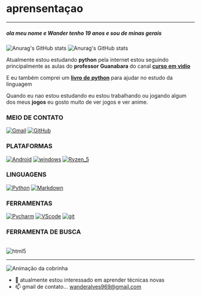 # aprensentaçao
---
##### ola meu nome e **Wander** tenho 19 anos e sou de minas gerais 
![Anurag's GitHub stats](https://github-readme-stats.vercel.app/api?username=01-W4nd3r&show_icons=true&theme=tokyonight)
![Anurag's GitHub stats](https://github-readme-stats.vercel.app/api/top-langs/?username=01-W4nd3r&layout=compact&theme=tokyonight)

Atualmente estou estudando **python** pela internet estou seguindo principalmente as aulas do __professor__ **Guanabara** 
do canal [__curso__ **em** __vidio__](https://youtube.com/c/CursoemV%C3%ADdeo)

E eu também comprei um [__livro__ **de** __python__](https://www.amazon.com.br/Introdu%C3%A7%C3%A3o-Programa%C3%A7%C3%A3o-com-Python-Algoritmos/dp/8575227181/ref=mp_s_a_1_8?crid=2SDZ1JYB326IA&keywords=introdu%C3%A7%C3%A3o+a+analise+e+desenvolvimento+de+sistemas&qid=1655346476&sprefix=introdu%C3%A7%C3%A3o+a+analise+e+desenvolvimento+de+sistemas%2Caps%2C341&sr=8-8) para ajudar no estudo da linguagem 

Quando eu nao estou estudando eu estou trabalhando ou jogando algum dos meus __jogos__ eu gosto muito de ver jogos e ver anime.



### MEIO DE CONTATO

[![Gmail](https://img.shields.io/badge/Gmail-D14836?style=for-the-badge&logo=gmail&logoColor=white)](wanderalves969@gmail.com)
[![GitHub](https://img.shields.io/badge/GitHub-100000?style=for-the-badge&logo=github&logoColor=white)](https://github.com/01-W4nd3r)

### PLATAFORMAS

[![Android](https://img.shields.io/badge/Android-3DDC84?style=for-the-badge&logo=android&logoColor=white)](https://github.com/01-W4nd3r)
[![windows](https://img.shields.io/badge/Windows-0078D6?style=for-the-badge&logo=windows&logoColor=white)](https://github.com/01-W4nd3r)
[![Ryzen_5](https://img.shields.io/badge/AMD-Ryzen_5_R5-5500U?style=for-the-badge&logo=amd&logoColor=white)](https://github.com/01-W4nd3r)

### LINGUAGENS

[![Python](https://img.shields.io/badge/Python-3776AB?style=for-the-badge&logo=python&logoColor=white)](https://github.com/01-W4nd3r)
[![Markdown](https://img.shields.io/badge/Markdown-000000?style=for-the-badge&logo=markdown&logoColor=white)](https://github.com/01-W4nd3r)

### FERRAMENTAS

[![Pycharm](https://img.shields.io/badge/PyCharm-000000.svg?&style=for-the-badge&logo=PyCharm&logoColor=white)](https://github.com/01-W4nd3r)
[![VScode](https://img.shields.io/badge/Visual_Studio_Code-0078D4?style=for-the-badge&logo=visual%20studio%20code&logoColor=white)](https://github.com/01-W4nd3r)
[![git](https://img.shields.io/badge/GIT-E44C30?style=for-the-badge&logo=git&logoColor=white)](https://github.com/01-W4nd3r)


### FERRAMENTA DE BUSCA

<div style="display: inline_block"><br/>
  <img align="center"     alt="html5" src="https://img.shields.io/badge/Google_chrome-4285F4?style=for-the-badge&logo=Google-chrome&logoColor=white" />

---


![Animação da cobrinha](https://github.com/01-W4nd3r/01-W4nd3r/blob/output/github-contribution-grid-snake.svg)


- 👀 atualmente estou interessado em aprender técnicas novas
- 📫 gmail de contato... wanderalves969@gmail.com

<!---
01-W4nd3r/01-W4nd3r is a ✨ special ✨ repository because its `README.md` (this file) appears on your GitHub profile.
You can click the Preview link to take a look at your changes.
--->
